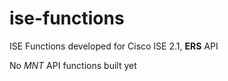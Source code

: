 # ise-functions
ISE Functions developed for Cisco ISE 2.1, **ERS** API

No *MNT* API functions built yet
